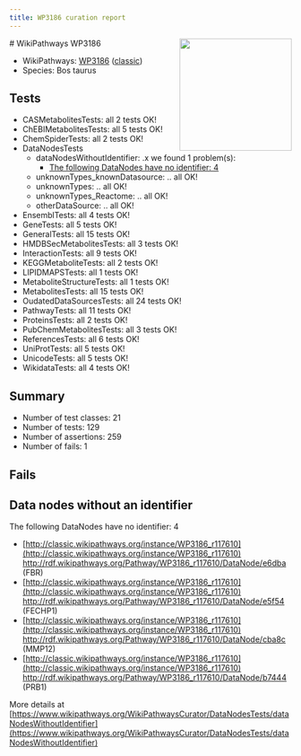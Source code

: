 ```yaml
---
title: WP3186 curation report
---
```


<img style="float: right; width: 200px" src="https://upload.wikimedia.org/wikipedia/commons/thumb/8/83/Wplogo_with_text_500.png/640px-Wplogo_with_text_500.png" />
# WikiPathways WP3186

* WikiPathways: [WP3186](https://wikipathways.org/pathways/WP3186) ([classic](https://classic.wikipathways.org/instance/WP3186))
* Species: Bos taurus
## Tests
* CASMetabolitesTests: all 2 tests OK!
* ChEBIMetabolitesTests: all 5 tests OK!
* ChemSpiderTests: all 2 tests OK!
* DataNodesTests
    * dataNodesWithoutIdentifier: .x we found 1 problem(s):
        * [The following DataNodes have no identifier: 4](#d2d32fa3)
    * unknownTypes_knownDatasource: .. all OK!
    * unknownTypes: .. all OK!
    * unknownTypes_Reactome: .. all OK!
    * otherDataSource: .. all OK!
* EnsemblTests: all 4 tests OK!
* GeneTests: all 5 tests OK!
* GeneralTests: all 15 tests OK!
* HMDBSecMetabolitesTests: all 3 tests OK!
* InteractionTests: all 9 tests OK!
* KEGGMetaboliteTests: all 2 tests OK!
* LIPIDMAPSTests: all 1 tests OK!
* MetaboliteStructureTests: all 1 tests OK!
* MetabolitesTests: all 15 tests OK!
* OudatedDataSourcesTests: all 24 tests OK!
* PathwayTests: all 11 tests OK!
* ProteinsTests: all 2 tests OK!
* PubChemMetabolitesTests: all 3 tests OK!
* ReferencesTests: all 6 tests OK!
* UniProtTests: all 5 tests OK!
* UnicodeTests: all 5 tests OK!
* WikidataTests: all 4 tests OK!


## Summary

* Number of test classes: 21
* Number of tests: 129
* Number of assertions: 259
* Number of fails: 1

## Fails

<a name="d2d32fa3" />

## Data nodes without an identifier

The following DataNodes have no identifier: 4

* [http://classic.wikipathways.org/instance/WP3186_r117610](http://classic.wikipathways.org/instance/WP3186_r117610) http://rdf.wikipathways.org/Pathway/WP3186_r117610/DataNode/e6dba (FBR)
* [http://classic.wikipathways.org/instance/WP3186_r117610](http://classic.wikipathways.org/instance/WP3186_r117610) http://rdf.wikipathways.org/Pathway/WP3186_r117610/DataNode/e5f54 (FECHP1)
* [http://classic.wikipathways.org/instance/WP3186_r117610](http://classic.wikipathways.org/instance/WP3186_r117610) http://rdf.wikipathways.org/Pathway/WP3186_r117610/DataNode/cba8c (MMP12)
* [http://classic.wikipathways.org/instance/WP3186_r117610](http://classic.wikipathways.org/instance/WP3186_r117610) http://rdf.wikipathways.org/Pathway/WP3186_r117610/DataNode/b7444 (PRB1)


More details at [https://www.wikipathways.org/WikiPathwaysCurator/DataNodesTests/dataNodesWithoutIdentifier](https://www.wikipathways.org/WikiPathwaysCurator/DataNodesTests/dataNodesWithoutIdentifier)

